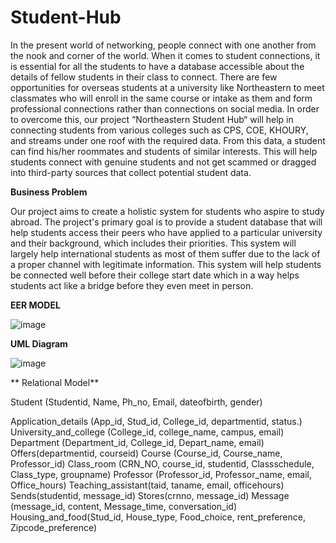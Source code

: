 # Student-Hub

In the present world of networking, people connect with one another from the nook and corner of 
the world. When it comes to student connections, it is essential for all the students to have a 
database accessible about the details of fellow students in their class to connect. There are few 
opportunities for overseas students at a university like Northeastern to meet classmates who will 
enroll in the same course or intake as them and form professional connections rather than 
connections on social media. In order to overcome this, our project “Northeastern Student Hub“
will help in connecting students from various colleges such as CPS, COE, KHOURY, and streams 
under one roof with the required data. From this data, a student can find his/her roommates and 
students of similar interests. This will help students connect with genuine students and not get 
scammed or dragged into third-party sources that collect potential student data.

**Business Problem**

Our project aims to create a holistic system for students who aspire to study abroad. The project's 
primary goal is to provide a student database that will help students access their peers who have 
applied to a particular university and their background, which includes their priorities. This system 
will largely help international students as most of them suffer due to the lack of a proper channel
with legitimate information. This system will help students be connected well before their college 
start date which in a way helps students act like a bridge before they even meet in person.

**EER MODEL**

![image](https://user-images.githubusercontent.com/66838658/208557684-91098e58-f27d-491e-af40-b231ada73e9e.png)

**UML Diagram**

![image](https://user-images.githubusercontent.com/66838658/208557744-b3d5b66d-84da-4c80-95dc-ba0ebc8f9670.png)

** Relational Model** 

Student (Studentid, Name, Ph_no, Email, dateofbirth, gender)

Application_details (App_id, Stud_id, College_id, departmentid, status.)
University_and_college (College_id, college_name, campus, email)
Department (Department_id, College_id, Depart_name, email)
Offers(departmentid, courseid)
Course (Course_id, Course_name, Professor_id)
Class_room (CRN_NO, course_id, studentid, Classschedule, Class_type, groupname)
Professor (Professor_id, Professor_name, email, Office_hours)
Teaching_assistant(taid, taname, email, officehours)
Sends(studentid, message_id)
Stores(crnno, message_id)
Message (message_id, content, Message_time, conversation_id)
Housing_and_food(Stud_id, House_type, Food_choice, rent_preference, Zipcode_preference)

